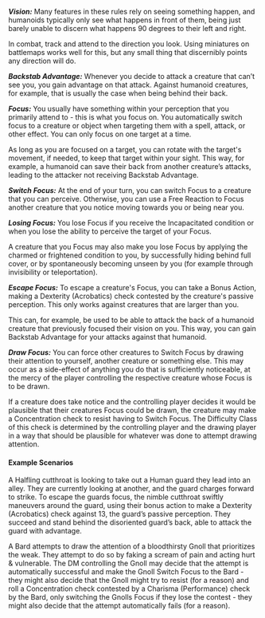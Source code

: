 ***Vision:*** Many features in these rules rely on seeing something happen, and humanoids typically only see what happens in front of them, being just barely unable to discern what happens 90 degrees to their left and right.

In combat, track and attend to the direction you look. Using miniatures on battlemaps works well for this, but any small thing that discernibly points any direction will do.

***Backstab Advantage:*** Whenever you decide to attack a creature that can’t see you, you gain advantage on that attack. Against humanoid creatures, for example, that is usually the case when being behind their back.

***Focus:*** You usually have something within your perception that you primarily attend to - this is what you focus on. You automatically switch focus to a creature or object when targeting them with a spell, attack, or other effect. You can only focus on one target at a time.

As long as you are focused on a target, you can rotate with the target's movement, if needed, to keep that target within your sight. This way, for example, a humanoid can save their back from another creature’s attacks, leading to the attacker not receiving Backstab Advantage.

***Switch Focus:*** At the end of your turn, you can switch Focus to a creature that you can perceive. Otherwise, you can use a Free Reaction to Focus another creature that you notice moving towards you or being near you.

***Losing Focus:*** You lose Focus if you receive the Incapacitated condition or when you lose the ability to perceive the target of your Focus.

A creature that you Focus may also make you lose Focus by applying the charmed or frightened condition to you, by successfully hiding behind full cover, or by spontaneously becoming unseen by you (for example through invisibility or teleportation).

***Escape Focus:*** To escape a creature's Focus, you can take a Bonus Action, making a Dexterity (Acrobatics) check contested by the creature's passive perception. This only works against creatures that are larger than you.

This can, for example, be used to be able to attack the back of a humanoid creature that previously focused their vision on you. This way, you can gain Backstab Advantage for your attacks against that humanoid.

***Draw Focus:*** You can force other creatures to Switch Focus by drawing their attention to yourself, another creature or something else. This may occur as a side-effect of anything you do that is sufficiently noticeable, at the mercy of the player controlling the respective creature whose Focus is to be drawn.

If a creature does take notice and the controlling player decides it would be plausible that their creatures Focus could be drawn, the creature may make a Concentration check to resist having to Switch Focus. The Difficulty Class of this check is determined by the controlling player and the drawing player in a way that should be plausible for whatever was done to attempt drawing attention.
#### Example Scenarios
A Halfling cutthroat is looking to take out a Human guard they lead into an alley. They are currently looking at another, and the guard charges forward to strike. To escape the guards focus, the nimble cutthroat swiftly maneuvers around the guard, using their bonus action to make a Dexterity (Acrobatics) check against 13, the guard’s passive perception. They succeed and stand behind the disoriented guard’s back, able to attack the guard with advantage.

A Bard attempts to draw the attention of a bloodthirsty Gnoll that prioritizes the weak. They attempt to do so by faking a scream of pain and acting hurt & vulnerable. The DM controlling the Gnoll may decide that the attempt is automatically successful and make the Gnoll Switch Focus to the Bard - they might also decide that the Gnoll might try to resist (for a reason) and roll a Concentration check contested by a Charisma (Performance) check by the Bard, only switching the Gnolls Focus if they lose the contest - they might also decide that the attempt automatically fails (for a reason).